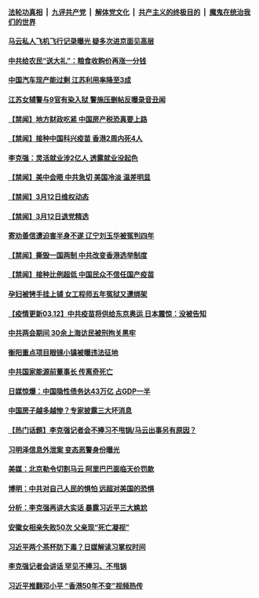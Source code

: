 

####  [法轮功真相](../../../../basic/blob/master/README.md?t=03130601) &nbsp;|&nbsp; [九评共产党](../../../../9ping.md/blob/master/README.md?t=03130601) &nbsp;|&nbsp; [解体党文化](../../../../jtdwh.md/blob/master/README.md?t=03130601)  &nbsp;|&nbsp; [共产主义的终极目的](../../../../gczydzjmd.md/blob/master/README.md?t=03130601) &nbsp;|&nbsp; [魔鬼在统治我们的世界](../../../../mgztzwmdsj.md/blob/master/README.md?t=03130601) 

#### [马云私人飞机飞行记录曝光 疑多次进京面见高层](../pages/prog204/a103072435.md?t=03130601) 

#### [中共给农民“送大礼”：粮食收购价再涨一分钱](../pages/prog204/a103072444.md?t=03130601) 

#### [中国汽车现产能过剩 江苏利用率降至3成](../pages/prog204/a103071839.md?t=03130601) 

#### [江苏女辅警与9官有染入狱 警施压删帖反曝录音丑闻](../pages/prog204/a103072355.md?t=03130601) 


#### [【禁闻】地方财政吃紧 中国房产税恐真要上路](../pages/prog204/a103072352.md?t=03130601) 

#### [【禁闻】接种中国科兴疫苗 香港2周内死4人](../pages/prog204/a103072342.md?t=03130601) 

#### [李克强：灵活就业涉2亿人 透露就业没起色](../pages/prog204/a103072356.md?t=03130601) 

#### [【禁闻】美中会晤 中共急切 美国冷淡 温差明显](../pages/prog204/a103072347.md?t=03130601) 

#### [【禁闻】3月12日维权动态](../pages/prog204/a103072331.md?t=03130601) 

#### [【禁闻】3月12日退党精选](../pages/prog204/a103072333.md?t=03130601) 

#### [寄劝善信遭迫害半身不遂 辽宁刘玉华被冤判四年](../pages/prog204/a103072057.md?t=03130601) 

#### [【禁闻】撕毁一国两制 中共改变香港选举制度](../pages/prog204/a103072296.md?t=03130601) 

#### [【禁闻】接种比例超低 中国民众不信任国产疫苗](../pages/prog204/a103072293.md?t=03130601) 

#### [孕妇被铐手挂上铺 女工程师五年冤狱又遭绑架](../pages/prog204/a103072077.md?t=03130601) 

#### [【疫情更新03.12】中共疫苗将供给东京奥运 日本震惊：没被告知](../pages/prog204/a103059205.md?t=03130601) 

#### [中共两会期间 30余上海访民被刑拘关黑牢](../pages/prog204/a103072202.md?t=03130601) 

#### [衡阳重点项目眼镜小镇被曝违法征地](../pages/prog204/a103072185.md?t=03130601) 

#### [中共国家能源前董事长 传离奇死亡](../pages/prog204/a103072184.md?t=03130601) 

#### [日媒惊爆：中国隐性债务达43万亿 占GDP一半](../pages/prog204/a103072162.md?t=03130601) 

#### [中国房子越多越惨？专家披露三大坏消息](../pages/prog204/a103072158.md?t=03130601) 

#### [【热门话题】李克强记者会不捧习不甩锅/马云出事另有原因？](../pages/prog204/a103072131.md?t=03130601) 

#### [习明泽信息外泄案 变态恶警身份曝光](../pages/prog204/a103072090.md?t=03130601) 

#### [美媒：北京勒令切割马云 阿里巴巴面临天价罚款](../pages/prog204/a103072078.md?t=03130601) 

#### [博明：中共对自己人民的惧怕 远超对美国的恐惧](../pages/prog204/a103072069.md?t=03130601) 

#### [分析：李克强再讲大实话 暴露习近平三大尴尬](../pages/prog204/a103072050.md?t=03130601) 

#### [安徽女相亲失败50次 父亲现“死亡凝视”](../pages/prog204/a103072052.md?t=03130601) 

#### [习近平两个茶杯防下毒？日媒解读习掌权时间](../pages/prog204/a103072017.md?t=03130601) 

#### [李克强记者会讲话 罕见不捧习、不甩锅](../pages/prog204/a103071953.md?t=03130601) 

#### [习近平推翻邓小平 “香港50年不变”视频热传](../pages/prog204/a103071949.md?t=03130601) 

